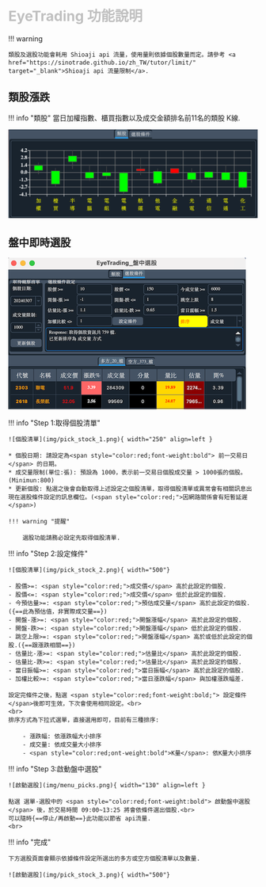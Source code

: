 # <font color="silver">EyeTrading 功能說明</font>

!!! warning

    類股及選股功能會耗用 Shioaji api 流量，使用量則依據個股數量而定。請參考 <a href="https://sinotrade.github.io/zh_TW/tutor/limit/" target="_blank">Shioaji api 流量限制</a>.

## 類股漲跌

!!! info "類股"
    當日加權指數、櫃買指數以及成交金額排名前11名的類股 K線.

![類股](img/pick_category.png)


## 盤中即時選股

![選股畫面](img/pick_stock.png)


!!! info "Step 1:取得個股清單"

    ![個股清單](img/pick_stock_1.png){ width="250" align=left }

    * 個股日期: 請設定為<span style="color:red;font-weight:bold"> 前一交易日 </span> 的日期。
    * 成交量限制(單位:張): 預設為 1000，表示前一交易日個股成交量 > 1000張的個股。(Minimun:800)
    * 更新個股: 點選之後會自動取得上述設定之個股清單，取得個股清單或異常會有相關訊息出現在選股條件設定的訊息欄位。(<span style="color:red;">因網路關係會有短暫延遲</span>)

    !!! warning "提醒"

        選股功能請務必設定先取得個股清單.


!!! info "Step 2:設定條件"

    ![個股清單](img/pick_stock_2.png){ width="500"}

    - 股價>=: <span style="color:red;">成交價</span> 高於此設定的個股.
    - 股價<=: <span style="color:red;">成交價</span> 低於此設定的個股.
    - 今預估量>=: <span style="color:red;">預估成交量</span> 高於此設定的個股.({==此為預估值，非實際成交量==})
    - 開盤-漲>=: <span style="color:red;">開盤漲幅</span> 高於此設定的個股.
    - 開盤-跌>=: <span style="color:red;">開盤漲幅</span> 低於此設定的個股.
    - 跳空上限>=: <span style="color:red;">開盤漲幅</span> 高於或低於此設定的個股.({==跟漲跌相關==})
    - 估量比-漲>=: <span style="color:red;">估量比</span> 高於此設定的個股.
    - 估量比-跌>=: <span style="color:red;">估量比</span> 高於此設定的個股.
    - 當日振幅>=: <span style="color:red;">當日振幅</span> 高於此設定的個股.
    - 加權比較>=: <span style="color:red;">當日漲跌幅</span> 與加權漲跌幅差.

    設定完條件之後，點選 <span style="color:red;font-weight:bold;"> 設定條件 </span>後即可生效，下次會使用相同設定。<br>
    <br>
    排序方式為下拉式選單，直接選用即可，目前有三種排序:

        - 漲跌幅: 依漲跌幅大小排序
        - 成交量: 依成交量大小排序
        - <span style="color:red;ont-weight:bold">K量</span>: 依K量大小排序


!!! info "Step 3:啟動盤中選股"

    ![啟動選股](img/menu_picks.png){ width="130" align=left }

    點選 選單-選股中的 <span style="color:red;font-weight:bold"> 啟動盤中選股</span> 後，於交易時間 09:00~13:25 將會依條件選出個股.<br>
    可以隨時{==停止/再啟動==}此功能以節省 api流量.
    <br>


!!! info "完成"

    下方選股頁面會顯示依據條件設定所選出的多方或空方個股清單以及數量.

    ![啟動選股](img/pick_stock_3.png){ width="500"}
